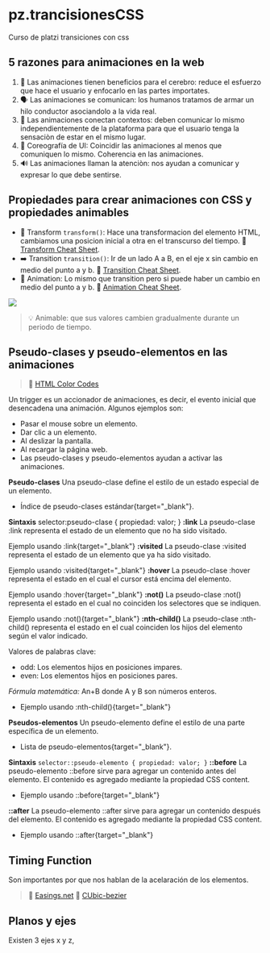 # pz.trancisionesCSS
Curso de platzi transiciones con css 

## 5 razones para animaciones en la web

1. 🧠 Las animaciones tienen beneficios para el cerebro: reduce el esfuerzo que hace el usuario y enfocarlo en las partes importates.
2. 🗣️ Las animaciones se comunican: los humanos tratamos de armar un hilo conductor asociandolo a la vida real.
3. 📲 Las animaciones conectan contextos: deben comunicar lo mismo independientemente de la plataforma para que el usuario tenga la sensaciòn de estar en el mismo lugar.
4. 🕺 Coreografía de UI: Coincidir las animaciones al menos que comuniquen lo mismo. Coherencia en las animaciones.
5. 🔊 Las animaciones llaman la atenciòn: nos ayudan a comunicar y expresar lo que debe sentirse.

## Propiedades para crear animaciones con CSS y propiedades animables
* 🎁 Transform `transform()`: Hace una transformacion del elemento HTML, cambiamos una posicion inicial a otra en el transcurso del tiempo.
🔗 [Transform Cheat Sheet](https://static.platzi.com/media/public/uploads/transformaciones_en_2d_y_3d_d712736c-5368-4c9b-8827-331dc347d536.pdf).
* ➡️ Transition `transition()`: Ir de un lado A a B, en el eje x sin cambio en medio del punto a y b.
🔗 [Transition Cheat Sheet](https://static.platzi.com/media/public/uploads/transiciones_2093f06d-4937-4ba1-999d-73e1b9a56cca.pdf).
* 🤖 Animation: Lo mismo que transition pero si puede haber un cambio en medio del punto a y b.
🔗 [Animation Cheat Sheet](https://static.platzi.com/media/public/uploads/animaciones_5bda2325-fb2e-4060-9751-5863d226fcf1.pdf).

<img src="https://media.giphy.com/media/gCSOFQybTbM3pome6c/giphy.gif">

> 💡 Animable: que sus valores cambien gradualmente durante un periodo de tiempo.

## Pseudo-clases y pseudo-elementos en las animaciones

> 🚀 [HTML Color Codes](https://htmlcolorcodes.com/)

Un trigger es un accionador de animaciones, es decir, el evento inicial que desencadena una animación. Algunos ejemplos son:

* Pasar el mouse sobre un elemento.
* Dar clic a un elemento.
* Al deslizar la pantalla.
* Al recargar la página web.
* Las pseudo-clases y pseudo-elementos ayudan a activar las animaciones.

**Pseudo-clases**
Una pseudo-clase define el estilo de un estado especial de un elemento.

* Índice de pseudo-clases estándar{target="_blank"}.

**Sintaxis**
selector:pseudo-clase { propiedad: valor; }
**:link**
La pseudo-clase :link representa el estado de un elemento que no ha sido visitado.

Ejemplo usando :link{target="_blank"}
**:visited**
La pseudo-clase :visited representa el estado de un elemento que ya ha sido visitado.

Ejemplo usando :visited{target="_blank"}
**:hover**
La pseudo-clase :hover representa el estado en el cual el cursor está encima del elemento.

Ejemplo usando :hover{target="_blank"}
**:not()**
La pseudo-clase :not() representa el estado en el cual no coinciden los selectores que se indiquen.

Ejemplo usando :not(){target="_blank"}
**:nth-child()**
La pseudo-clase :nth-child() representa el estado en el cual coinciden los hijos del elemento según el valor indicado.

Valores de palabras clave:

* odd: Los elementos hijos en posiciones impares.
* even: Los elementos hijos en posiciones pares.

*Fórmula matemática:* An+B donde A y B son números enteros.

* Ejemplo usando :nth-child(){target="_blank"}

**Pseudos-elementos**
Un pseudo-elemento define el estilo de una parte específica de un elemento.

* Lista de pseudo-elementos{target="_blank"}.

**Sintaxis**
```selector::pseudo-elemento { propiedad: valor; }```
**::before**
La pseudo-elemento ::before sirve para agregar un contenido antes del elemento. El contenido es agregado mediante la propiedad CSS content.

* Ejemplo usando ::before{target="_blank"}

**::after**
La pseudo-elemento ::after sirve para agregar un contenido después del elemento. El contenido es agregado mediante la propiedad CSS content.

* Ejemplo usando ::after{target="_blank"}

## Timing Function

Son importantes por que nos hablan de la acelaración de los elementos.

> 🔗 [Easings.net](https://easings.net/)
> 🔗 [CUbic-bezier](https://cubic-bezier.com/#.17,.67,.83,.67)

## Planos y ejes

Existen 3 ejes x y z,